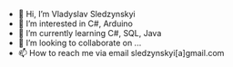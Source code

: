 - 👋 Hi, I’m Vladyslav Sledzynskyi
- 👀 I’m interested in C#, Arduino
- 🌱 I’m currently learning C#, SQL, Java 
- 💞️ I’m looking to collaborate on ...
- 📫 How to reach me via email sledzynskyi[a]gmail.com

<!---
Sledzynskyi/Sledzynskyi is a ✨ special ✨ repository because its `README.md` (this file) appears on your GitHub profile.
You can click the Preview link to take a look at your changes.
--->

